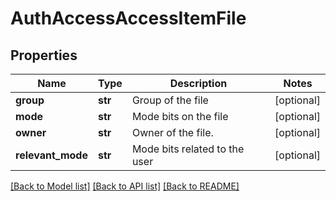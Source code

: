 # AuthAccessAccessItemFile

## Properties
Name | Type | Description | Notes
------------ | ------------- | ------------- | -------------
**group** | **str** | Group of the file | [optional] 
**mode** | **str** | Mode bits on the file | [optional] 
**owner** | **str** | Owner of the file. | [optional] 
**relevant_mode** | **str** | Mode bits related to the user | [optional] 

[[Back to Model list]](../README.md#documentation-for-models) [[Back to API list]](../README.md#documentation-for-api-endpoints) [[Back to README]](../README.md)


